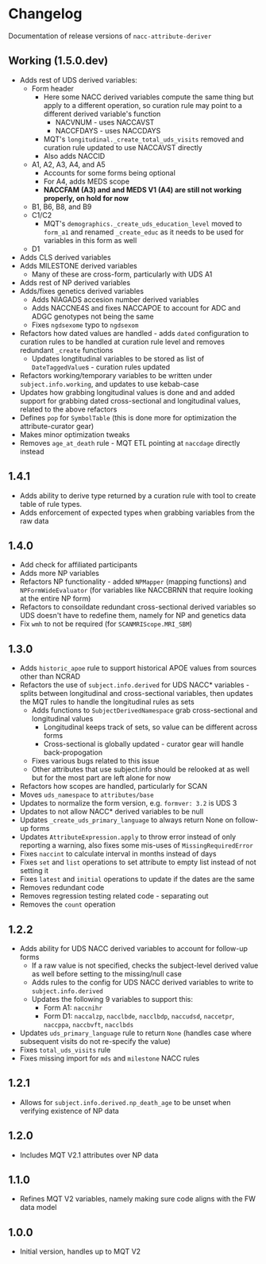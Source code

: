# Changelog

Documentation of release versions of `nacc-attribute-deriver`

## Working (1.5.0.dev)

* Adds rest of UDS derived variables:
    * Form header
        * Here some NACC derived variables compute the same thing but apply to a different operation, so curation rule may point to a different derived variable's function
            * NACVNUM - uses NACCAVST
            * NACCFDAYS - uses NACCDAYS
        * MQT's `longitudinal._create_total_uds_visits` removed and curation rule updated to use NACCAVST directly
        * Also adds NACCID
    * A1, A2, A3, A4, and A5
        * Accounts for some forms being optional
        * For A4, adds MEDS scope
        * **NACCFAM (A3) and and MEDS V1 (A4) are still not working properly, on hold for now**
    * B1, B6, B8, and B9
    * C1/C2
        * MQT's `demographics._create_uds_education_level` moved to `form_a1` and renamed `_create_educ` as it needs to be used for variables in this form as well
    * D1
* Adds CLS derived variables
* Adds MILESTONE derived variables
    * Many of these are cross-form, particularly with UDS A1
* Adds rest of NP derived variables
* Adds/fixes genetics derived variables
    * Adds NIAGADS accesion number derived variables
    * Adds NACCNE4S and fixes NACCAPOE to account for ADC and ADGC genotypes not being the same
    * Fixes `ngdsexome` typo to `ngdsexom`
* Refactors how dated values are handled - adds `dated` configuration to curation rules to be handled at curation rule level and removes redundant `_create` functions
    * Updates longtitudinal variables to be stored as list of `DateTaggedValue`s - curation rules updated
* Refactors working/temporary variables to be written under `subject.info.working`, and updates to use kebab-case
* Updates how grabbing longitudinal values is done and and added support for grabbing dated cross-sectional and longitudinal values, related to the above refactors
* Defines `pop` for `SymbolTable` (this is done more for optimization the attribute-curator gear)
* Makes minor optimization tweaks
* Removes `age_at_death` rule - MQT ETL pointing at `naccdage` directly instead

## 1.4.1

* Adds ability to derive type returned by a curation rule with tool to create table of rule types.
* Adds enforcement of expected types when grabbing variables from the raw data

## 1.4.0

* Add check for affiliated participants
* Adds more NP variables
* Refactors NP functionality - added `NPMapper` (mapping functions) and `NPFormWideEvaluator` (for variables like NACCBRNN that require looking at the entire NP form)
* Refactors to consoildate redundant cross-sectional derived variables so UDS doesn't have to redefine them, namely for NP and genetics data
* Fix `wmh` to not be required (for `SCANMRIScope.MRI_SBM`)

## 1.3.0

* Adds `historic_apoe` rule to support historical APOE values from sources other than NCRAD
* Refactors the use of `subject.info.derived` for UDS NACC* variables - splits between longitudinal and cross-sectional variables, then updates the MQT rules to handle the longitudinal rules as sets
    * Adds functions to `SubjectDerivedNamespace` grab cross-sectional and longitudinal values
        * Longitudinal keeps track of sets, so value can be different across forms
        * Cross-sectional is globally updated - curator gear will handle back-propogation
    * Fixes various bugs related to this issue
    * Other attributes that use subject.info should be relooked at as well but for the most part are left alone for now
* Refactors how scopes are handled, particularly for SCAN
* Moves `uds_namespace` to `attributes/base`
* Updates to normalize the form version, e.g. `formver: 3.2` is UDS 3
* Updates to not allow NACC* derived variables to be null
* Updates `_create_uds_primary_language` to always return None on follow-up forms
* Updates `AttributeExpression.apply` to throw error instead of only reporting a warning, also fixes some mis-uses of `MissingRequiredError`
* Fixes `naccint` to calculate interval in months instead of days
* Fixes `set` and `list` operations to set attribute to empty list instead of not setting it
* Fixes `latest` and `initial` operations to update if the dates are the same
* Removes redundant code
* Removes regression testing related code - separating out
* Removes the `count` operation

## 1.2.2

* Adds ability for UDS NACC derived variables to account for follow-up forms
    * If a raw value is not specified, checks the subject-level derived value as well before setting to the missing/null case
    * Adds rules to the config for UDS NACC derived variables to write to `subject.info.derived`
    * Updates the following 9 variables to support this:
        * Form A1: `naccnihr`
        * Form D1: `naccalzp`, `nacclbde`, `nacclbdp`, `naccudsd`, `naccetpr`, `naccppa`, `naccbvft`, `nacclbds`
* Updates `uds_primary_language` rule to return `None` (handles case where subsequent visits do not re-specify the value)
* Fixes `total_uds_visits` rule
* Fixes missing import for `mds` and `milestone` NACC rules

## 1.2.1

* Allows for `subject.info.derived.np_death_age` to be unset when verifying existence of NP data

## 1.2.0

* Includes MQT V2.1 attributes over NP data

## 1.1.0

* Refines MQT V2 variables, namely making sure code aligns with the FW data model

## 1.0.0

* Initial version, handles up to MQT V2
